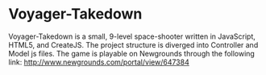 Voyager-Takedown
================

Voyager-Takedown is a small, 9-level space-shooter written in JavaScript, HTML5, and CreateJS. 
The project structure is diverged into Controller and Model js files. 
The game is playable on Newgrounds through the following link: http://www.newgrounds.com/portal/view/647384
